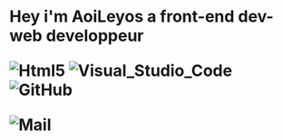 <h1> Hey i'm AoiLeyos a front-end dev-web developpeur


 

<p>
<img alt="Html5" src="https://img.shields.io/badge/Html5-Css-blue?logo=html5&labelColor=orange"> 
<img alt="Visual_Studio_Code" src="https://img.shields.io/badge/Visual%20studio%20code-navy?logo=Visual%20Studio%20Code">
<img alt="GitHub" src="https://img.shields.io/badge/Git%20Hub-%23000000?style=plastic&logo=Github">
</p>

![Mail](https://img.shields.io/badge/Mail-romdz01%40gmail.com-blue)


